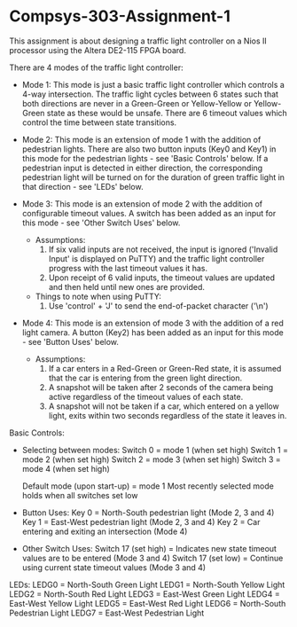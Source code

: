 # Compsys-303-Assignment-1

This assignment is about designing a traffic light controller on a Nios II processor using the Altera DE2-115 FPGA board.

There are 4 modes of the traffic light controller:
  - Mode 1:
    This mode is just a basic traffic light controller which controls a 4-way intersection. 
    The traffic light cycles between 6 states such that both directions are never in a Green-Green 
    or Yellow-Yellow or Yellow-Green state as these would be unsafe. There are 6 timeout values which
    control the time between state transitions.
  
  - Mode 2:
    This mode is an extension of mode 1 with the addition of pedestrian lights. There are also two button 
    inputs (Key0 and Key1) in this mode for the pedestrian lights - see 'Basic Controls' below. If a pedestrian 
    input is detected in either direction, the corresponding pedestrian light will be turned on for the duration of
    green traffic light in that direction - see 'LEDs' below.
  
  - Mode 3:
    This mode is an extension of mode 2 with the addition of configurable timeout values. A switch has been added
    as an input for this mode - see 'Other Switch Uses' below.
      - Assumptions:
        1. If six valid inputs are not received, the input is ignored ('Invalid Input' is displayed on PuTTY) and the
           traffic light controller progress with the last timeout values it has.
        2. Upon receipt of 6 valid inputs, the timeout values are updated and then held until new ones are provided.
      - Things to note when using PuTTY:
        1. Use 'control' + 'J' to send the end-of-packet character ('\n')
  
  - Mode 4:
    This mode is an extension of mode 3 with the addition of a red light camera. A button (Key2) has been added as an
    input for this mode - see 'Button Uses' below.
      - Assumptions:
        1. If a car enters in a Red-Green or Green-Red state, it is assumed that the car is entering from the green 
           light direction.
        2. A snapshot will be taken after 2 seconds of the camera being active regardless of the timeout values of 
           each state.
        3. A snapshot will not be taken if a car, which entered on a yellow light, exits within two seconds regardless 
           of the state it leaves in.
  
  
Basic Controls:
  - Selecting between modes:
    Switch 0 = mode 1 (when set high)
    Switch 1 = mode 2 (when set high)
    Switch 2 = mode 3 (when set high)
    Switch 3 = mode 4 (when set high)
    
    Default mode (upon start-up) = mode 1
    Most recently selected mode holds when all switches set low
    
  - Button Uses:
    Key 0 = North-South pedestrian light (Mode 2, 3 and 4)
    Key 1 = East-West pedestrian light (Mode 2, 3 and 4)
    Key 2 = Car entering and exiting an intersection (Mode 4)
    
  - Other Switch Uses:
    Switch 17 (set high) = Indicates new state timeout values are to be entered (Mode 3 and 4)
    Switch 17 (set low) = Continue using current state timeout values (Mode 3 and 4)
    
LEDs:
  LEDG0 = North-South Green Light
  LEDG1 = North-South Yellow Light
  LEDG2 = North-South Red Light
  LEDG3 = East-West Green Light
  LEDG4 = East-West Yellow Light
  LEDG5 = East-West Red Light
  LEDG6 = North-South Pedestrian Light
  LEDG7 = East-West Pedestrian Light
    
